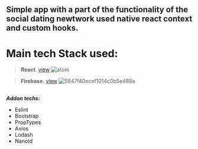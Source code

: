## Simple app with a part of the functionality of the social dating newtwork used native react context and custom hooks.
# Main tech Stack used:
  > **React**. [view](https://reactjs.org/) ![atom](https://user-images.githubusercontent.com/65970612/191053120-127b5428-8740-4e10-8c90-a54cf3af287c.png)

  > **Firebase.** [view](https://console.firebase.google.com/) ![5847f40ecef1014c0b5e488a](https://user-images.githubusercontent.com/65970612/191054723-3d1b02ab-1f30-4564-abcb-5445a6c544e7.png)


##

   ***Addon techs:***
   - Eslint
   - Bootstrap
   - PropTypes
   - Axios
   - Lodash
   - NanoId
